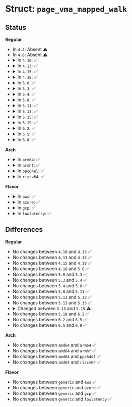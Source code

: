 # Struct: <code>page_vma_mapped_walk</code>

## Status
<b>Regular</b>
<ul>
<li>
In <code>4.4</code>: Absent ⚠️
</li>
<li>
In <code>4.8</code>: Absent ⚠️
</li>
<li>
<details>
<summary>In <code>4.10</code>: ✅</summary>

```c
struct page_vma_mapped_walk {
    struct page *page;
    struct vm_area_struct *vma;
    long unsigned int address;
    pmd_t *pmd;
    pte_t *pte;
    spinlock_t *ptl;
    unsigned int flags;
};
```
</details>
</li>
<li>
<details>
<summary>In <code>4.13</code>: ✅</summary>

```c
struct page_vma_mapped_walk {
    struct page *page;
    struct vm_area_struct *vma;
    long unsigned int address;
    pmd_t *pmd;
    pte_t *pte;
    spinlock_t *ptl;
    unsigned int flags;
};
```
</details>
</li>
<li>
<details>
<summary>In <code>4.15</code>: ✅</summary>

```c
struct page_vma_mapped_walk {
    struct page *page;
    struct vm_area_struct *vma;
    long unsigned int address;
    pmd_t *pmd;
    pte_t *pte;
    spinlock_t *ptl;
    unsigned int flags;
};
```
</details>
</li>
<li>
<details>
<summary>In <code>4.18</code>: ✅</summary>

```c
struct page_vma_mapped_walk {
    struct page *page;
    struct vm_area_struct *vma;
    long unsigned int address;
    pmd_t *pmd;
    pte_t *pte;
    spinlock_t *ptl;
    unsigned int flags;
};
```
</details>
</li>
<li>
<details>
<summary>In <code>5.0</code>: ✅</summary>

```c
struct page_vma_mapped_walk {
    struct page *page;
    struct vm_area_struct *vma;
    long unsigned int address;
    pmd_t *pmd;
    pte_t *pte;
    spinlock_t *ptl;
    unsigned int flags;
};
```
</details>
</li>
<li>
<details>
<summary>In <code>5.3</code>: ✅</summary>

```c
struct page_vma_mapped_walk {
    struct page *page;
    struct vm_area_struct *vma;
    long unsigned int address;
    pmd_t *pmd;
    pte_t *pte;
    spinlock_t *ptl;
    unsigned int flags;
};
```
</details>
</li>
<li>
<details>
<summary>In <code>5.4</code>: ✅</summary>

```c
struct page_vma_mapped_walk {
    struct page *page;
    struct vm_area_struct *vma;
    long unsigned int address;
    pmd_t *pmd;
    pte_t *pte;
    spinlock_t *ptl;
    unsigned int flags;
};
```
</details>
</li>
<li>
<details>
<summary>In <code>5.8</code>: ✅</summary>

```c
struct page_vma_mapped_walk {
    struct page *page;
    struct vm_area_struct *vma;
    long unsigned int address;
    pmd_t *pmd;
    pte_t *pte;
    spinlock_t *ptl;
    unsigned int flags;
};
```
</details>
</li>
<li>
<details>
<summary>In <code>5.11</code>: ✅</summary>

```c
struct page_vma_mapped_walk {
    struct page *page;
    struct vm_area_struct *vma;
    long unsigned int address;
    pmd_t *pmd;
    pte_t *pte;
    spinlock_t *ptl;
    unsigned int flags;
};
```
</details>
</li>
<li>
<details>
<summary>In <code>5.13</code>: ✅</summary>

```c
struct page_vma_mapped_walk {
    struct page *page;
    struct vm_area_struct *vma;
    long unsigned int address;
    pmd_t *pmd;
    pte_t *pte;
    spinlock_t *ptl;
    unsigned int flags;
};
```
</details>
</li>
<li>
<details>
<summary>In <code>5.15</code>: ✅</summary>

```c
struct page_vma_mapped_walk {
    struct page *page;
    struct vm_area_struct *vma;
    long unsigned int address;
    pmd_t *pmd;
    pte_t *pte;
    spinlock_t *ptl;
    unsigned int flags;
};
```
</details>
</li>
<li>
<details>
<summary>In <code>5.19</code>: ✅</summary>

```c
struct page_vma_mapped_walk {
    long unsigned int pfn;
    long unsigned int nr_pages;
    long unsigned int pgoff;
    struct vm_area_struct *vma;
    long unsigned int address;
    pmd_t *pmd;
    pte_t *pte;
    spinlock_t *ptl;
    unsigned int flags;
};
```
</details>
</li>
<li>
<details>
<summary>In <code>6.2</code>: ✅</summary>

```c
struct page_vma_mapped_walk {
    long unsigned int pfn;
    long unsigned int nr_pages;
    long unsigned int pgoff;
    struct vm_area_struct *vma;
    long unsigned int address;
    pmd_t *pmd;
    pte_t *pte;
    spinlock_t *ptl;
    unsigned int flags;
};
```
</details>
</li>
<li>
<details>
<summary>In <code>6.5</code>: ✅</summary>

```c
struct page_vma_mapped_walk {
    long unsigned int pfn;
    long unsigned int nr_pages;
    long unsigned int pgoff;
    struct vm_area_struct *vma;
    long unsigned int address;
    pmd_t *pmd;
    pte_t *pte;
    spinlock_t *ptl;
    unsigned int flags;
};
```
</details>
</li>
<li>
<details>
<summary>In <code>6.8</code>: ✅</summary>

```c
struct page_vma_mapped_walk {
    long unsigned int pfn;
    long unsigned int nr_pages;
    long unsigned int pgoff;
    struct vm_area_struct *vma;
    long unsigned int address;
    pmd_t *pmd;
    pte_t *pte;
    spinlock_t *ptl;
    unsigned int flags;
};
```
</details>
</li>
</ul>
<b>Arch</b>
<ul>
<li>
<details>
<summary>In <code>arm64</code>: ✅</summary>

```c
struct page_vma_mapped_walk {
    struct page *page;
    struct vm_area_struct *vma;
    long unsigned int address;
    pmd_t *pmd;
    pte_t *pte;
    spinlock_t *ptl;
    unsigned int flags;
};
```
</details>
</li>
<li>
<details>
<summary>In <code>armhf</code>: ✅</summary>

```c
struct page_vma_mapped_walk {
    struct page *page;
    struct vm_area_struct *vma;
    long unsigned int address;
    pmd_t *pmd;
    pte_t *pte;
    spinlock_t *ptl;
    unsigned int flags;
};
```
</details>
</li>
<li>
<details>
<summary>In <code>ppc64el</code>: ✅</summary>

```c
struct page_vma_mapped_walk {
    struct page *page;
    struct vm_area_struct *vma;
    long unsigned int address;
    pmd_t *pmd;
    pte_t *pte;
    spinlock_t *ptl;
    unsigned int flags;
};
```
</details>
</li>
<li>
<details>
<summary>In <code>riscv64</code>: ✅</summary>

```c
struct page_vma_mapped_walk {
    struct page *page;
    struct vm_area_struct *vma;
    long unsigned int address;
    pmd_t *pmd;
    pte_t *pte;
    spinlock_t *ptl;
    unsigned int flags;
};
```
</details>
</li>
</ul>
<b>Flavor</b>
<ul>
<li>
<details>
<summary>In <code>aws</code>: ✅</summary>

```c
struct page_vma_mapped_walk {
    struct page *page;
    struct vm_area_struct *vma;
    long unsigned int address;
    pmd_t *pmd;
    pte_t *pte;
    spinlock_t *ptl;
    unsigned int flags;
};
```
</details>
</li>
<li>
<details>
<summary>In <code>azure</code>: ✅</summary>

```c
struct page_vma_mapped_walk {
    struct page *page;
    struct vm_area_struct *vma;
    long unsigned int address;
    pmd_t *pmd;
    pte_t *pte;
    spinlock_t *ptl;
    unsigned int flags;
};
```
</details>
</li>
<li>
<details>
<summary>In <code>gcp</code>: ✅</summary>

```c
struct page_vma_mapped_walk {
    struct page *page;
    struct vm_area_struct *vma;
    long unsigned int address;
    pmd_t *pmd;
    pte_t *pte;
    spinlock_t *ptl;
    unsigned int flags;
};
```
</details>
</li>
<li>
<details>
<summary>In <code>lowlatency</code>: ✅</summary>

```c
struct page_vma_mapped_walk {
    struct page *page;
    struct vm_area_struct *vma;
    long unsigned int address;
    pmd_t *pmd;
    pte_t *pte;
    spinlock_t *ptl;
    unsigned int flags;
};
```
</details>
</li>
</ul>

## Differences
<b>Regular</b>
<ul>
<li>
No changes between <code>4.10</code> and <code>4.13</code> ✅
</li>
<li>
No changes between <code>4.13</code> and <code>4.15</code> ✅
</li>
<li>
No changes between <code>4.15</code> and <code>4.18</code> ✅
</li>
<li>
No changes between <code>4.18</code> and <code>5.0</code> ✅
</li>
<li>
No changes between <code>5.0</code> and <code>5.3</code> ✅
</li>
<li>
No changes between <code>5.3</code> and <code>5.4</code> ✅
</li>
<li>
No changes between <code>5.4</code> and <code>5.8</code> ✅
</li>
<li>
No changes between <code>5.8</code> and <code>5.11</code> ✅
</li>
<li>
No changes between <code>5.11</code> and <code>5.13</code> ✅
</li>
<li>
No changes between <code>5.13</code> and <code>5.15</code> ✅
</li>
<li>
<details>
<summary>Changed between <code>5.15</code> and <code>5.19</code> ⚠️</summary>
<ul>
<li>
<b>Field added. </b>
<code>long unsigned int pfn</code>
</li>
<li>
<b>Field added. </b>
<code>long unsigned int nr_pages</code>
</li>
<li>
<b>Field added. </b>
<code>long unsigned int pgoff</code>
</li>
<li>
<b>Field removed. </b>
<code>struct page *page</code>
</li>
</ul>
</details>
</li>
<li>
No changes between <code>5.19</code> and <code>6.2</code> ✅
</li>
<li>
No changes between <code>6.2</code> and <code>6.5</code> ✅
</li>
<li>
No changes between <code>6.5</code> and <code>6.8</code> ✅
</li>
</ul>
<b>Arch</b>
<ul>
<li>
No changes between <code>amd64</code> and <code>arm64</code> ✅
</li>
<li>
No changes between <code>amd64</code> and <code>armhf</code> ✅
</li>
<li>
No changes between <code>amd64</code> and <code>ppc64el</code> ✅
</li>
<li>
No changes between <code>amd64</code> and <code>riscv64</code> ✅
</li>
</ul>
<b>Flavor</b>
<ul>
<li>
No changes between <code>generic</code> and <code>aws</code> ✅
</li>
<li>
No changes between <code>generic</code> and <code>azure</code> ✅
</li>
<li>
No changes between <code>generic</code> and <code>gcp</code> ✅
</li>
<li>
No changes between <code>generic</code> and <code>lowlatency</code> ✅
</li>
</ul>
